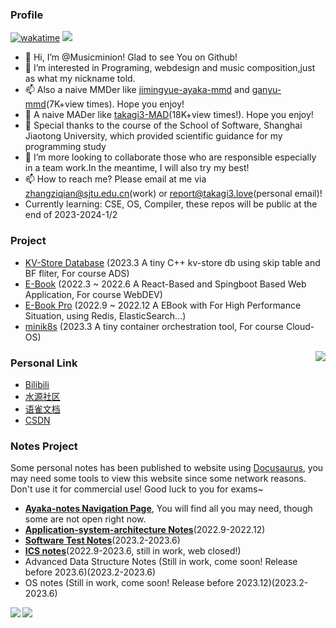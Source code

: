 ### Profile

[![wakatime](https://wakatime.com/badge/user/485d951d-d928-4160-b75c-855525f5ae42.svg)](https://wakatime.com/@485d951d-d928-4160-b75c-855525f5ae42)
![](https://img.shields.io/badge/Genshin_impact-Level_56-blue)

- 👋 Hi, I’m @Musicminion! Glad to see You on Github!
- 👀 I’m interested in Programing, webdesign and music composition,just as what my nickname told.
- 📫 Also a naive MMDer like [jimingyue-ayaka-mmd](https://www.bilibili.com/video/BV1a94y167Ko/) and [ganyu-mmd](https://www.bilibili.com/video/BV17j41167qn)(7K+view times). Hope you enjoy!
- 💞️ A naive MADer like [takagi3-MAD](https://www.bilibili.com/video/BV1c8411x7UP/)(18K+view times!). Hope you enjoy!
- 🌱 Special thanks to the course of the School of Software, Shanghai Jiaotong University, which provided scientific guidance for my programming study
- 💞️ I’m more looking to collaborate those who are responsible especially in a team work.In the meantime, I will also try my best!
- 📫 How to reach me? Please email at me via zhangziqian@sjtu.edu.cn(work) or report@takagi3.love(personal email)!
- Currently learning: CSE, OS, Compiler, these repos will be public at the end of 2023-2024-1/2

### Project 
- [KV-Store Database](https://github.com/Musicminion/2022-2023-2-Advanced-Data-Structure) (2023.3 A tiny C++ kv-store db using skip table and BF fliter, For course ADS)
- [E-Book](https://github.com/Musicminion/SJTU-SE2321-Web-Application-Development) (2022.3 ~ 2022.6 A React-Based and Spingboot Based Web Application, For course WebDEV)
- [E-Book Pro](https://github.com/Musicminion/SJTU-SE2321-Web-Application-Development) (2022.9 ~ 2022.12 A EBook with For High Performance Situation, using Redis, ElasticSearch...)
- [minik8s](https://github.com/minik8s) (2023.3 A tiny container orchestration tool, For course Cloud-OS)


<img align='right' src="https://git-status.ayaka.space/api/wakatime?username=Ayaka&layout=compact&langs_count=6&theme=vue-dark" />

### Personal Link
- [Bilibili](https://space.bilibili.com/629072462)
- [水源社区](https://shuiyuan.sjtu.edu.cn/u/ayaka)
- [语雀文档](https://ayaka.yuque.com)
- [CSDN](https://www.csdn.net)

### Notes Project
Some personal notes has been published to website using [Docusaurus](https://github.com/facebook/docusaurus), you may need some tools to view this website since some network reasons. Don't use it for commercial use! Good luck to you for exams~
- [**Ayaka-notes Navigation Page**](https://ayaka-notes.github.io), You will find all you may need, though some are not open right now.
- [**Application-system-architecture Notes**](https://web-arch.ayaka.space/)(2022.9-2022.12)
- [**Software Test Notes**](https://sofwaretest.ayaka.space/)(2023.2-2023.6)
- [**ICS notes**](https://ics.ayaka.space/)(2022.9-2023.6, still in work, web closed!)
- Advanced Data Structure Notes (Still in work, come soon! Release before 2023.6)(2023.2-2023.6)
- OS notes (Still in work, come soon! Release before 2023.12)(2023.2-2023.6)

<div>
  <img align='left' src="https://git-status.ayaka.space/api/top-langs/?username=Musicminion&langs_count=6&layout=compact&theme=vue-dark&hide=vue,html"/>
  <img align='left' src="https://git-status.ayaka.space/api?username=Musicminion&count_private=true&show_icons=true&theme=vue-dark&hide_title=true"/>
</div>

<!---
Musicminion/Musicminion is a ✨ special ✨ repository because its `README.md` (this file) appears on your GitHub profile.
You can click the Preview link to take a look at your changes.
--->
